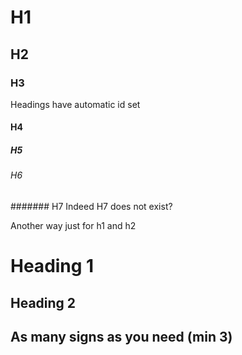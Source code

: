 
# H1

## H2

### H3

Headings have automatic id set

#### H4

##### H5

###### H6

####### H7
Indeed H7 does not exist?

Another way just for h1 and h2

# Heading 1

## Heading 2

## As many signs as you need (min 3)
